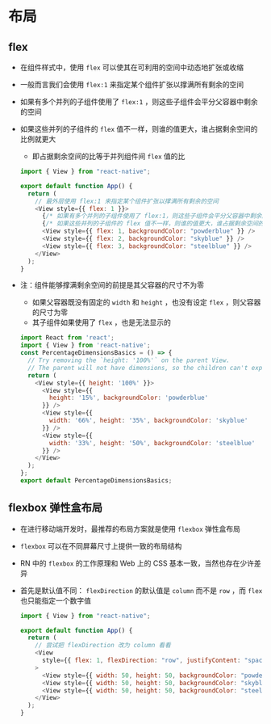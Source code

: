 # 布局

## flex

+ 在组件样式中，使用 `flex` 可以使其在可利用的空间中动态地扩张或收缩
+ 一般而言我们会使用 `flex:1` 来指定某个组件扩张以撑满所有剩余的空间

+ 如果有多个并列的子组件使用了 `flex:1` ，则这些子组件会平分父容器中剩余的空间
+ 如果这些并列的子组件的 `flex` 值不一样，则谁的值更大，谁占据剩余空间的比例就更大

  + 即占据剩余空间的比等于并列组件间 `flex` 值的比

  ```js
  import { View } from "react-native";

  export default function App() {
    return (
      // 最外层使用 flex:1 来指定某个组件扩张以撑满所有剩余的空间
      <View style={{ flex: 1 }}>
        {/* 如果有多个并列的子组件使用了 flex:1，则这些子组件会平分父容器中剩余的空间 */}
        {/* 如果这些并列的子组件的 flex 值不一样，则谁的值更大，谁占据剩余空间的比例就更大。 */}
        <View style={{ flex: 1, backgroundColor: "powderblue" }} />
        <View style={{ flex: 2, backgroundColor: "skyblue" }} />
        <View style={{ flex: 3, backgroundColor: "steelblue" }} />
      </View>
    );
  }
  ```

+ 注：组件能够撑满剩余空间的前提是其父容器的尺寸不为零

  + 如果父容器既没有固定的 `width` 和 `height` ，也没有设定 `flex` ，则父容器的尺寸为零
  + 其子组件如果使用了 `flex` ，也是无法显示的

  ```js
  import React from 'react';
  import { View } from 'react-native';
  const PercentageDimensionsBasics = () => {
    // Try removing the `height: '100%'` on the parent View.
    // The parent will not have dimensions, so the children can't expand.
    return (
      <View style={{ height: '100%' }}>
        <View style={{
          height: '15%', backgroundColor: 'powderblue'
        }} />
        <View style={{
          width: '66%', height: '35%', backgroundColor: 'skyblue'
        }} />
        <View style={{
          width: '33%', height: '50%', backgroundColor: 'steelblue'
        }} />
      </View>
    );
  };
  export default PercentageDimensionsBasics;
  ```



## flexbox 弹性盒布局

+ 在进行移动端开发时，最推荐的布局方案就是使用 `flexbox` 弹性盒布局
+ `flexbox` 可以在不同屏幕尺寸上提供一致的布局结构

+ RN 中的 `flexbox` 的工作原理和 Web 上的 CSS 基本一致，当然也存在少许差异
+ 首先是默认值不同： `flexDirection` 的默认值是 `column` 而不是 `row` ，而 `flex` 也只能指定一个数字值

  ```js
  import { View } from "react-native";

  export default function App() {
    return (
      // 尝试把 flexDirection 改为 column 看看
      <View
        style={{ flex: 1, flexDirection: "row", justifyContent: "space-around" }}
      >
        <View style={{ width: 50, height: 50, backgroundColor: "powderblue" }} />
        <View style={{ width: 50, height: 50, backgroundColor: "skyblue" }} />
        <View style={{ width: 50, height: 50, backgroundColor: "steelblue" }} />
      </View>
    );
  }
  ```


